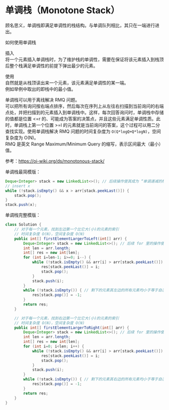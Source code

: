 # 单调栈（Monotone Stack）
顾名思义，单调栈即满足单调性的栈结构。与单调队列相比，其只在一端进行进出。  
  
如何使用单调栈  
  
插入  
将一个元素插入单调栈时，为了维护栈的单调性，需要在保证将该元素插入到栈顶后整个栈满足单调性的前提下弹出最少的元素。  
  
使用  
自然就是从栈顶读出来一个元素，该元素满足单调性的某一端。  
例如举例中取出的即栈中的最小值。  
  
单调栈可以用于离线解决 RMQ 问题。  
可以把所有询问按右端点排序，然后每次在序列上从左往右扫描到当前询问的右端点处，并把扫描到的元素插入到单调栈中。这样，每次回答询问时，单调栈中存储的值都是位置 <=r 的、可能成为答案的决策点，并且这些元素满足单调性质。此时，单调栈上第一个位置 >=l 的元素就是当前询问的答案，这个过程可以用二分查找实现。使用单调栈解决 RMQ 问题的时间复杂度为 `O(Q*logQ+Q*logN)`，空间复杂度为 O(N)。  
RMQ 是英文 Range Maximum/Minimum Query 的缩写，表示区间最大（最小）值。  
  
参考：https://oi-wiki.org/ds/monotonous-stack/  
  
  
  
单调栈最简模版：  
```java
Deque<Integer> stack = new LinkedList<>(); // 后续操作使其成为 “单调递减的栈”
// insert x
while (!stack.isEmpty() && x > arr[stack.peekLast()]) {
    stack.pop();
}
stack.push(x);
```
  

  
单调栈完整模版：  
```java
class Solution {
    // 对于每一个元素，找到左边第一个比它大(小)的元素的索引
    // 时间复杂度 O(N)，空间复杂度 O(N)
    public int[] firstElementLargerToLeft(int[] arr) {
        Deque<Integer> stack = new LinkedList<>(); // 后续 for 里的操作使其成为 “单调递减(增)的栈”
        int len = arr.length;
        int[] res = new int[len];
        for (int i=len-1; i>=0; i--) {
            while (!stack.isEmpty() && arr[i] > arr[stack.peekLast()]) {
                res[stack.peekLast()] = i;
                stack.pop();
            }
            stack.push(i);
        }
        while (!stack.isEmpty()) { // 剩下的元素其左边的所有元素均小于等于自己
            res[stack.pop()] = -1;
        }
        return res;
    }

    // 对于每一个元素，找到右边第一个比它大(小)的元素的索引
    // 时间复杂度 O(N)，空间复杂度 O(N)
    public int[] firstElementLargerToRight(int[] arr) {
        Deque<Integer> stack = new LinkedList<>(); // 后续 for 里的操作使其成为 “单调递减(增)的栈”
        int len = arr.length;
        int[] res = new int[len];
        for (int i=0; i<len; i++) {
            while (!stack.isEmpty() && arr[i] > arr[stack.peekLast()]) {
                res[stack.peekLast()] = i;
                stack.pop();
            }
            stack.push(i);
        }
        while (!stack.isEmpty()) { // 剩下的元素其右边的所有元素均小于等于自己
            res[stack.pop()] = -1;
        }
        return res;
    }
}
```
